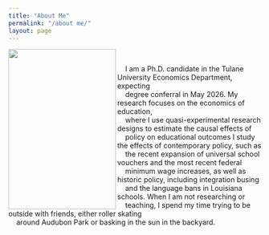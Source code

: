 ```yaml
---
title: "About Me"
permalink: "/about me/"
layout: page
---
```


<img width="214" height="320" align="left" alt="" src="https://github.com/user-attachments/assets/2807f22c-da19-40e1-973d-6cc66523914a" />

<br>

&nbsp; &nbsp; I am a Ph.D. candidate in the Tulane University Economics Department, expecting \
&nbsp; &nbsp; degree conferral in May 2026. My research focuses on the economics of education, \
&nbsp; &nbsp; where I use quasi-experimental research designs to estimate the causal effects of \
&nbsp; &nbsp; policy on educational outcomes I study the effects of contemporary policy, such as \
&nbsp; &nbsp; the recent expansion of universal school vouchers and the most recent federal \
&nbsp; &nbsp; minimum wage increases, as well as historic policy, including integration busing \
&nbsp; &nbsp; and the language bans in Louisiana schools. When I am not researching or \
&nbsp; &nbsp; teaching, I spend my time trying to be outside with friends, either roller skating \
&nbsp; &nbsp; around Audubon Park or basking in the sun in the backyard. 

